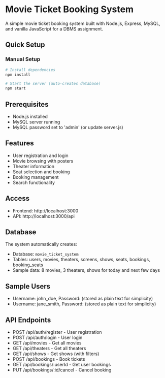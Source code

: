 # Movie Ticket Booking System

A simple movie ticket booking system built with Node.js, Express, MySQL, and vanilla JavaScript for a DBMS assignment.

## Quick Setup

### Manual Setup
```bash
# Install dependencies
npm install

# Start the server (auto-creates database)
npm start
```

## Prerequisites
- Node.js installed
- MySQL server running
- MySQL password set to 'admin' (or update server.js)

## Features
- User registration and login
- Movie browsing with posters
- Theater information
- Seat selection and booking
- Booking management
- Search functionality

## Access
- Frontend: http://localhost:3000
- API: http://localhost:3000/api

## Database
The system automatically creates:
- Database: `movie_ticket_system`
- Tables: users, movies, theaters, screens, shows, seats, bookings, booking_seats
- Sample data: 8 movies, 3 theaters, shows for today and next few days

## Sample Users
- Username: john_doe, Password: (stored as plain text for simplicity)
- Username: jane_smith, Password: (stored as plain text for simplicity)

## API Endpoints
- POST /api/auth/register - User registration
- POST /api/auth/login - User login
- GET /api/movies - Get all movies
- GET /api/theaters - Get all theaters
- GET /api/shows - Get shows (with filters)
- POST /api/bookings - Book tickets
- GET /api/bookings/:userId - Get user bookings
- PUT /api/bookings/:id/cancel - Cancel booking
